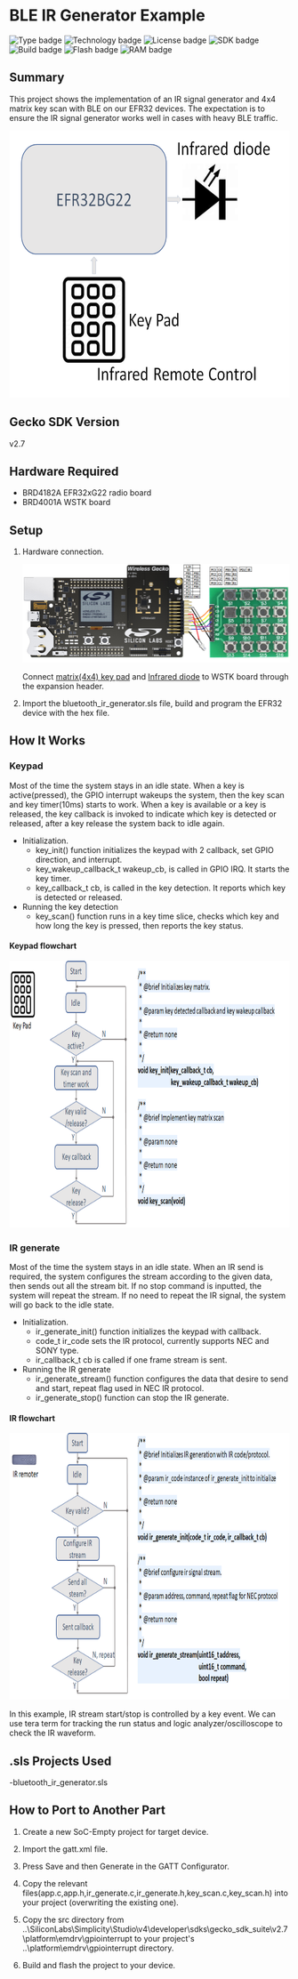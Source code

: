 # BLE IR Generator Example #
![Type badge](https://img.shields.io/badge/dynamic/json?url=https://raw.githubusercontent.com/SiliconLabs/application_examples_ci/master/bluetooth_applications/bluetooth_ir_generator_common.json&label=Type&query=type&color=green)
![Technology badge](https://img.shields.io/badge/dynamic/json?url=https://raw.githubusercontent.com/SiliconLabs/application_examples_ci/master/bluetooth_applications/bluetooth_ir_generator_common.json&label=Technology&query=technology&color=green)
![License badge](https://img.shields.io/badge/dynamic/json?url=https://raw.githubusercontent.com/SiliconLabs/application_examples_ci/master/bluetooth_applications/bluetooth_ir_generator_common.json&label=License&query=license&color=green)
![SDK badge](https://img.shields.io/badge/dynamic/json?url=https://raw.githubusercontent.com/SiliconLabs/application_examples_ci/master/bluetooth_applications/bluetooth_ir_generator_common.json&label=SDK&query=sdk&color=green)
![Build badge](https://img.shields.io/endpoint?url=https://raw.githubusercontent.com/SiliconLabs/application_examples_ci/master/bluetooth_applications/bluetooth_ir_generator_build_status.json)
![Flash badge](https://img.shields.io/badge/dynamic/json?url=https://raw.githubusercontent.com/SiliconLabs/application_examples_ci/master/bluetooth_applications/bluetooth_ir_generator_common.json&label=Flash&query=flash&color=blue)
![RAM badge](https://img.shields.io/badge/dynamic/json?url=https://raw.githubusercontent.com/SiliconLabs/application_examples_ci/master/bluetooth_applications/bluetooth_ir_generator_common.json&label=RAM&query=ram&color=blue)

## Summary ##

This project shows the implementation of an IR signal generator and 4x4 matrix key scan with BLE on our EFR32 devices. 
The expectation is to ensure the IR signal generator works well in cases with heavy BLE traffic.
<div align="left">
  <img src="./doc/images/framework.png" height="480">
</div>

## Gecko SDK Version ##

v2.7

## Hardware Required ##

- BRD4182A EFR32xG22 radio board
- BRD4001A WSTK board

## Setup ##
1. Hardware connection.

   ![](doc/images/hardware_connection.png)

   Connect [matrix(4x4) key pad](https://www.amazon.com/Tegg-Matrix-Button-Arduino-Raspberry/dp/B07QKCQGXS/ref=sr_1_4?dchild=1&keywords=Key+matrix&qid=1591754882&sr=8-4) and [Infrared diode](https://www.amazon.com/Digital-Receiver-Transmitter-Arduino-Compatible/dp/B01E20VQD8/ref=sr_1_14?dchild=1&keywords=IR+receiver&qid=1591754671&s=aht&sr=1-14) to WSTK board through the expansion header. 

2. Import the bluetooth_ir_generator.sls file, build and program the EFR32 device with the hex file.

## How It Works ##

### Keypad

Most of the time the system stays in an idle state. When a key is active(pressed), the GPIO interrupt wakeups the system, then the key scan and key timer(10ms) starts to work. When a key is available or a key is released,  the key callback is invoked to indicate which key is detected or released, after a key release the system back to idle again.
- Initialization.
    - key_init() function initializes the keypad with 2 callback, set GPIO direction, and interrupt.
    - key_wakeup_callback_t wakeup_cb, is called in GPIO IRQ. It starts the key timer.
    - key_callback_t cb, is called in the key detection. It reports which key is detected or released.
- Running the key detection
    - key_scan() function runs in a key time slice, checks which key and how long the key is pressed, then reports the key status.
#### Keypad flowchart

<div align="left">
  <img src="./doc/images/keypad.png" height="480">
</div>

### IR generate

Most of the time the system stays in an idle state. When an IR send is required, the system configures the stream according to the given data, then sends out all the stream bit. If no stop command is inputted, the system will repeat the stream. If no need to repeat the IR signal, the system will go back to the idle state. 
- Initialization.
    - ir_generate_init() function initializes the keypad with callback.
    - code_t ir_code sets the IR protocol, currently supports NEC and SONY type.
    - ir_callback_t cb is called if one frame stream is sent.
- Running the IR generate
    - ir_generate_stream() function configures the data that desire to send and start, repeat flag used in NEC IR protocol.
    - ir_generate_stop() function can stop the IR generate.

#### IR flowchart

<div align="left">
  <img src="./doc/images/ir.png" height="480">
</div>

In this example, IR stream start/stop is controlled by a key event. We can use tera term for tracking the run status and logic analyzer/oscilloscope to check the IR waveform.

## .sls Projects Used ##

-bluetooth_ir_generator.sls

## How to Port to Another Part ##

1. Create a new SoC-Empty project for target device.

2. Import the gatt.xml file.

3. Press Save and then Generate in the GATT Configurator.

4. Copy the relevant files(app.c,app.h,ir_generate.c,ir_generate.h,key_scan.c,key_scan.h) into your project (overwriting the existing one).

5. Copy the src directory from ..\SiliconLabs\Simplicity\Studio\v4\developer\sdks\gecko_sdk_suite\v2.7\platform\emdrv\gpiointerrupt to your project's ..\platform\emdrv\gpiointerrupt directory.

6. Build and flash the project to your device.
